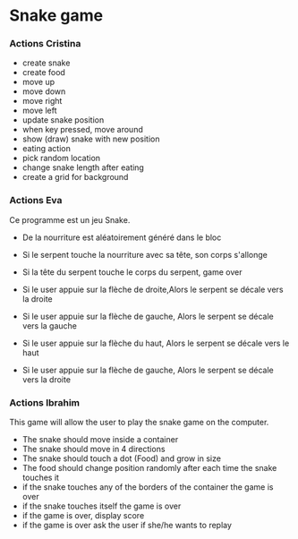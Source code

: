 # Snake game

### Actions Cristina

- create snake
- create food
- move up
- move down
- move right
- move left
- update snake position
- when key pressed, move around
- show (draw) snake with new position
- eating action
- pick random location
- change snake length after eating
- create a grid for background


### Actions Eva

Ce programme est un jeu Snake. 

- De la nourriture est aléatoirement généré dans le bloc
- Si le serpent touche la nourriture avec sa tête, son corps s'allonge

- Si la tête du serpent touche le corps du serpent, game over

- Si le user appuie sur la flèche de droite,Alors le serpent se décale vers la droite
- Si le user appuie sur la flèche de gauche, Alors le serpent se décale vers la gauche
- Si le user appuie sur la flèche du haut, Alors le serpent se décale vers le haut
- Si le user appuie sur la flèche de gauche, Alors le serpent se décale vers la droite


### Actions Ibrahim

This game will allow the user to play the snake game
on the computer.

- The snake should move inside a container
- The snake should move in 4 directions
- The snake should touch a dot (Food) and grow in size
- The food should change position randomly after each time the snake touches it
- if the snake touches any of the borders of the container the game is over
- if the snake touches itself the game is over
- if the game is over, display score
- if the game is over ask the user if she/he wants to replay

